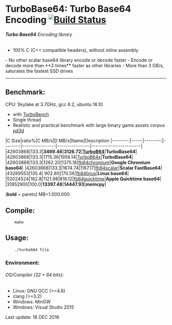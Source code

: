 TurboBase64: Turbo Base64 Encoding [![Build Status](https://travis-ci.org/powturbo/TurboBase64.svg?branch=master)](https://travis-ci.org/powturbo/TurboBase64)
===================================

###### **Turbo Base64** Encoding library
- 100% C (C++ compatible headers), without inline assembly
<p>
- No other scalar base64 library encode or decode faster
- Encode or decode more than **3 times** faster as other libraries
- More than 3 GB/s, saturates the fastest SSD drives
<p>


------------------------------------------------------------------------

## Benchmark:
CPU: Skylake at 3.7GHz, gcc 6.2, ubuntu 16.10
- with [TurboBench](https://github.com/powturbo/TurboBench)
- Single thread
- Realistic and practical benchmark with large binary game assets corpus [pd3d](http://www.cbloom.com/pd3d.7z)

|C Size|ratio%|C MB/s|D MB/s|Name|Description
|--------:|-----:|--------:|--------:|----------------|----------------|------------------------|
|42603868|133.3|**3469.46**|**3126.72**|[**TurboB64**](https://github.com/powturbo/TurboBase64)|**TurboBase64**|
|42603868|133.3|1715.36|1956.14|[TurboB64s](https://github.com/powturbo/TurboBase64)|**TurboBase64**|
|42603868|133.3|1262.20|1375.18|[fb64chromium](https://github.com/lemire/fastbase64)|**Google Chromium base64**|
|42603868|133.3|1674.74|1167.17|[fb64scalar](https://github.com/lemire/fastbase64)|**Scalar FastBase64**|
|43269553|135.4| 902.80|170.56|[fb64linux](https://github.com/lemire/fastbase64)|**Linux base64**|
|52024524|162.8|1121.98|816.12|[fb64quicktime](https://github.com/lemire/fastbase64)|**Apple Quicktime base64**|
|31952900|100.0|**13397.48**|**14447.93**|**memcpy**|

(**bold** = pareto)  MB=1.000.000

<p>

## Compile:

        make

## Usage:

        ./turbob64 file

### Environment:

###### OS/Compiler (32 + 64 bits):
- Linux: GNU GCC (>=4.6)
- clang (>=3.2) 
- Windows: MinGW
- Windows: Visual Studio 2015

Last update: 18 DEC 2016
